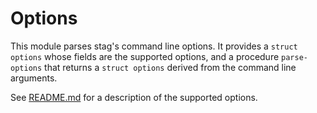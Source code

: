 Options
=======
This module parses stag's command line options. It provides a `struct options`
whose fields are the supported options, and a procedure `parse-options` that
returns a `struct options` derived from the command line arguments.

See [README.md](../../../README.md) for a description of the supported options.